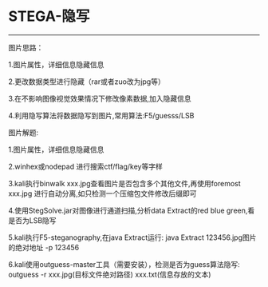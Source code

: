 # STEGA-隐写

---

图片思路：

1.图片属性，详细信息隐藏信息

2.更改数据类型进行隐藏（rar或者zuo改为jpg等）

3.在不影响图像视觉效果情况下修改像素数据,加入隐藏信息

4.利用隐写算法将数据隐写到图片,常用算法:F5/guesss/LSB







图片解题:

1.图片属性，详细信息隐藏信息

2.winhex或nodepad 进行搜索ctf/flag/key等字样

3.kali执行binwalk xxx.jpg查看图片是否包含多个其他文件,再使用foremost xxx.jpg 进行自动分离,如只检测一个压缩包文件修改后缀即可

4.使用StegSolve.jar对图像进行通道扫描,分析data Extract的red blue green,看是否为LSB隐写

5.kali执行F5-steganography,在java Extract运行:   java Extract 123456.jpg图片的绝对地址 -p 123456

6.kali使用outguess-master工具（需要安装），检测是否为guess算法隐写: outguess -r xxx.jpg(目标文件绝对路径) xxx.txt(信息存放的文本)

